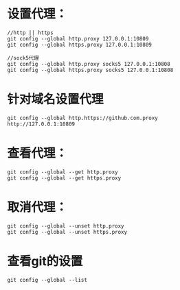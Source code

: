 # 设置代理：

```shell
//http || https
git config --global http.proxy 127.0.0.1:10809
git config --global https.proxy 127.0.0.1:10809

//sock5代理
git config --global http.proxy socks5 127.0.0.1:10808
git config --global https.proxy socks5 127.0.0.1:10808
```
# 针对域名设置代理
```shell 
git config --global http.https://github.com.proxy http://127.0.0.1:10809
```

# 查看代理：

```shell 
git config --global --get http.proxy
git config --global --get https.proxy
```

# 取消代理：

```shell 
git config --global --unset http.proxy
git config --global --unset https.proxy
```
# 查看git的设置
```shell 
git config --global --list
```

